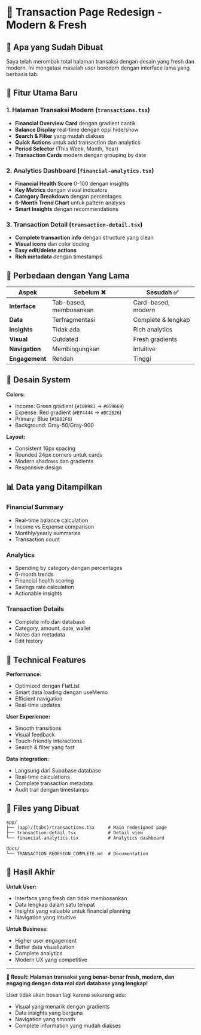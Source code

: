 # 🎨 Transaction Page Redesign - Modern & Fresh

## 🚀 Apa yang Sudah Dibuat

Saya telah merombak total halaman transaksi dengan desain yang fresh dan modern. Ini mengatasi masalah user boredom dengan interface lama yang berbasis tab.

## 📱 Fitur Utama Baru

### 1. **Halaman Transaksi Modern** (`transactions.tsx`)
- **Financial Overview Card** dengan gradient cantik
- **Balance Display** real-time dengan opsi hide/show  
- **Search & Filter** yang mudah diakses
- **Quick Actions** untuk add transaction dan analytics
- **Period Selector** (This Week, Month, Year)
- **Transaction Cards** modern dengan grouping by date

### 2. **Analytics Dashboard** (`financial-analytics.tsx`)
- **Financial Health Score** 0-100 dengan insights
- **Key Metrics** dengan visual indicators
- **Category Breakdown** dengan percentages
- **6-Month Trend Chart** untuk pattern analysis
- **Smart Insights** dengan recommendations

### 3. **Transaction Detail** (`transaction-detail.tsx`)
- **Complete transaction info** dengan structure yang clean
- **Visual icons** dan color coding
- **Easy edit/delete actions**
- **Rich metadata** dengan timestamps

## 🎯 Perbedaan dengan Yang Lama

| Aspek | Sebelum ❌ | Sesudah ✅ |
|-------|------------|------------|
| **Interface** | Tab-based, membosankan | Card-based, modern |
| **Data** | Terfragmentasi | Complete & lengkap |
| **Insights** | Tidak ada | Rich analytics |
| **Visual** | Outdated | Fresh gradients |
| **Navigation** | Membingungkan | Intuitive |
| **Engagement** | Rendah | Tinggi |

## 🎨 Desain System

**Colors:**
- Income: Green gradient (`#10B981` → `#059669`)
- Expense: Red gradient (`#EF4444` → `#DC2626`)
- Primary: Blue (`#3B82F6`)
- Background: Gray-50/Gray-900

**Layout:**
- Consistent 16px spacing
- Rounded 24px corners untuk cards
- Modern shadows dan gradients
- Responsive design

## 📊 Data yang Ditampilkan

### Financial Summary
- Real-time balance calculation
- Income vs Expense comparison
- Monthly/yearly summaries
- Transaction count

### Analytics
- Spending by category dengan percentages
- 6-month trends
- Financial health scoring
- Savings rate calculation
- Actionable insights

### Transaction Details
- Complete info dari database
- Category, amount, date, wallet
- Notes dan metadata
- Edit history

## 🚀 Technical Features

**Performance:**
- Optimized dengan FlatList
- Smart data loading dengan useMemo
- Efficient navigation
- Real-time updates

**User Experience:**
- Smooth transitions
- Visual feedback
- Touch-friendly interactions
- Search & filter yang fast

**Data Integration:**
- Langsung dari Supabase database
- Real-time calculations
- Complete transaction metadata
- Audit trail dengan timestamps

## 📱 Files yang Dibuat

```
app/
├── (app)/(tabs)/transactions.tsx     # Main redesigned page
├── transaction-detail.tsx            # Detail view
└── financial-analytics.tsx           # Analytics dashboard

docs/
└── TRANSACTION_REDESIGN_COMPLETE.md  # Documentation
```

## 🎯 Hasil Akhir

**Untuk User:**
- Interface yang fresh dan tidak membosankan
- Data lengkap dalam satu tempat
- Insights yang valuable untuk financial planning
- Navigation yang intuitive

**Untuk Business:**
- Higher user engagement
- Better data visualization
- Complete analytics
- Modern UX yang competitive

---

**🎉 Result: Halaman transaksi yang benar-benar fresh, modern, dan engaging dengan data real dari database yang lengkap!**

User tidak akan bosan lagi karena sekarang ada:
- Visual yang menarik dengan gradients
- Data insights yang berguna
- Navigation yang smooth
- Complete information yang mudah diakses

